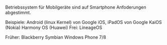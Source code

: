Betriebssystem für Mobilgeräte sind auf Smartphone Anfoderungen abgestimmt.

Beispiele:
Android (linux Kernel) von Google
iOS, iPadOS von Google
KaiOS (Nokia)
Harmony OS (Huawei)
Frei: LineageOS

Früher: 
Blackberry
Symbian
Windows Phone 7/8